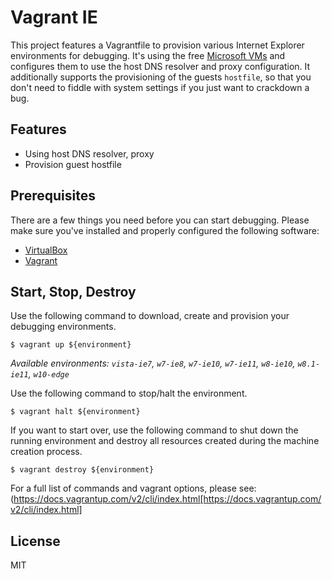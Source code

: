 # Vagrant IE

This project features a Vagrantfile to provision various Internet Explorer environments for debugging. It's using the free [Microsoft VMs](https://developer.microsoft.com/en-us/microsoft-edge/tools/vms) and configures them to use the host DNS resolver and proxy configuration. It additionally supports the provisioning of the guests `hostfile`, so that you don't need to fiddle with system settings if you just want to crackdown a bug.

## Features

* Using host DNS resolver, proxy
* Provision guest hostfile

## Prerequisites

There are a few things you need before you can start debugging. Please make sure you've installed and properly configured the following software:

* [VirtualBox](https://www.virtualbox.org/)
* [Vagrant](https://www.vagrantup.com/)

## Start, Stop, Destroy

Use the following command to download, create and provision your debugging environments.

```shell
$ vagrant up ${environment}
```
_Available environments: `vista-ie7`, `w7-ie8`, `w7-ie10`, `w7-ie11`, `w8-ie10`, `w8.1-ie11`, `w10-edge`_

Use the following command to stop/halt the environment.

```shell
$ vagrant halt ${environment}
```

If you want to start over, use the following command to shut down the running environment and destroy all resources created during the machine creation process.

```shell
$ vagrant destroy ${environment}
```

For a full list of commands and vagrant options, please see:
(https://docs.vagrantup.com/v2/cli/index.html[https://docs.vagrantup.com/v2/cli/index.html]

## License

MIT
